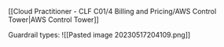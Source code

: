 [[Cloud Practitioner - CLF C01/4 Billing and Pricing/AWS Control Tower|AWS Control Tower]] 

Guardrail types: 
	![[Pasted image 20230517204109.png]]
